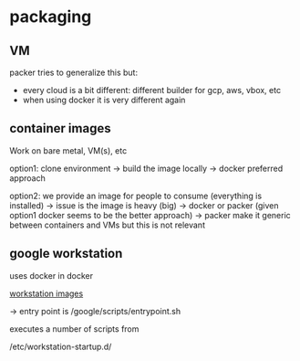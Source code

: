 # packaging

## VM

packer tries to generalize this but:
- every cloud is a bit different: different builder for gcp, aws, vbox, etc
- when using docker it is very different again

## container images

Work on bare metal, VM(s), etc

option1: clone environment -> build the image locally
-> docker preferred approach


option2: we provide an image for people to consume (everything is installed)
-> issue is the image is heavy (big)
-> docker or packer (given option1 docker seems to be the better approach)
  -> packer make it generic between containers and VMs but this is not relevant

## google workstation

uses docker in docker

[workstation images](https://cloud.google.com/workstations/docs/customize-container-images)

-> entry point is /google/scripts/entrypoint.sh

executes a number of scripts from

/etc/workstation-startup.d/ 


